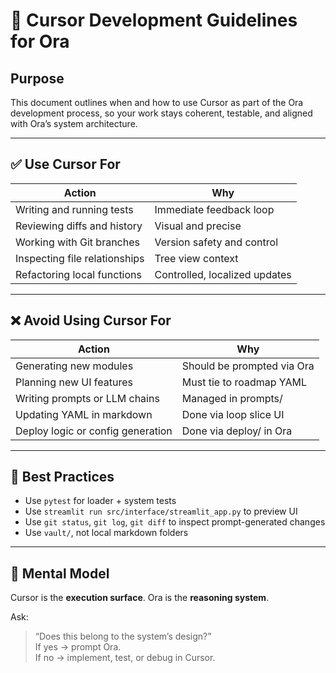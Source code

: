 # 🧭 Cursor Development Guidelines for Ora

## Purpose
This document outlines when and how to use Cursor as part of the Ora development process, so your work stays coherent, testable, and aligned with Ora’s system architecture.

---

## ✅ Use Cursor For

| Action                      | Why                     |
|-----------------------------|--------------------------|
| Writing and running tests   | Immediate feedback loop |
| Reviewing diffs and history | Visual and precise      |
| Working with Git branches   | Version safety and control |
| Inspecting file relationships | Tree view context |
| Refactoring local functions | Controlled, localized updates |

---

## ❌ Avoid Using Cursor For

| Action                            | Why                        |
|-----------------------------------|-----------------------------|
| Generating new modules            | Should be prompted via Ora |
| Planning new UI features          | Must tie to roadmap YAML   |
| Writing prompts or LLM chains     | Managed in prompts/        |
| Updating YAML in markdown         | Done via loop slice UI     |
| Deploy logic or config generation | Done via deploy/ in Ora    |

---

## 🧪 Best Practices

- Use `pytest` for loader + system tests
- Use `streamlit run src/interface/streamlit_app.py` to preview UI
- Use `git status`, `git log`, `git diff` to inspect prompt-generated changes
- Use `vault/`, not local markdown folders

---

## 🧠 Mental Model

Cursor is the **execution surface**. Ora is the **reasoning system**.

Ask:
> “Does this belong to the system’s design?”  
If yes → prompt Ora.  
If no → implement, test, or debug in Cursor.
